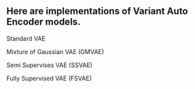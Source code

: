 ## Here are implementations of Variant Auto Encoder models. 

Standard VAE

Mixture of Gaussian VAE (GMVAE)

Semi Supervises VAE (SSVAE)

Fully Supervised VAE (FSVAE) 
